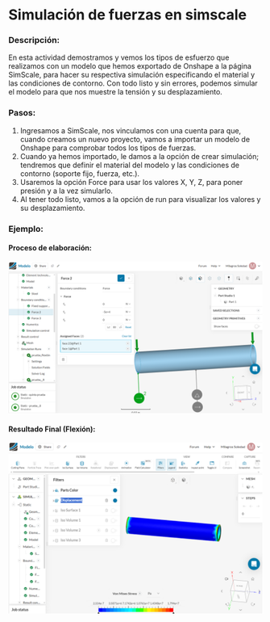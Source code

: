 # Simulación de fuerzas en simscale

###  Descripción:
En esta actividad demostramos y vemos los tipos de esfuerzo que realizamos con un modelo que hemos exportado de Onshape a la página SimScale, para hacer su respectiva simulación especificando el material y las condiciones de contorno. Con todo listo y sin errores, podemos simular el modelo para que nos muestre la tensión y su desplazamiento.

### Pasos:
1. Ingresamos a SimScale, nos vinculamos con una cuenta para que, cuando creamos un nuevo proyecto, vamos a importar un modelo de Onshape para comprobar todos los tipos de fuerzas.
2. Cuando ya hemos importado, le damos a la opción de crear simulación; tendremos que definir el material del modelo y las condiciones de contorno (soporte fijo, fuerza, etc.).
3. Usaremos la opción Force para usar los valores X, Y, Z, para poner presión y a la vez simularlo.
4. Al tener todo listo, vamos a la opción de run para visualizar los valores y su desplazamiento.
   
### Ejemplo: 
#### Proceso de elaboración: 
![fuerza](/Imagenes/Milagros2.png)
#### Resultado Final (Flexión):
![Tipo de flexión](/Imagenes/Milagros1.png)
